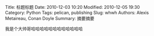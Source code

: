 Title: 标题标题
Date: 2010-12-03 10:20
Modified: 2010-12-05 19:30
Category: Python
Tags: pelican, publishing
Slug: whwh
Authors: Alexis Metaireau, Conan Doyle
Summary: 摘要摘要

我是个大帅哥哈哈哈哈哈哈哈哈哈哈哈哈